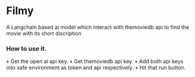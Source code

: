 # Filmy
A Langchain based ai model which interact with themoviedb api to find the movie with its short discription

### How to use it.                  
• Get the open ai api key.
• Get themoviedb api key.
• Add both api keys into safe environment as token and api respectively.
• Hit that run button.
